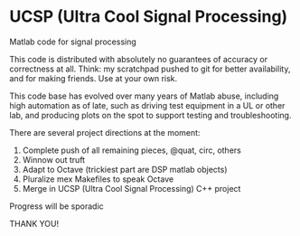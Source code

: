# UCSP (Ultra Cool Signal Processing)
Matlab code for signal processing

This code is distributed with absolutely no guarantees of accuracy or correctness at all. Think: my scratchpad pushed to git for better availability, and for making friends. Use at your own risk.

This code base has evolved over many years of Matlab abuse, including high automation as of late, such as driving test equipment in a UL or other lab, and producing plots on the spot to support testing and troubleshooting.

There are several project directions at the moment:

1. Complete push of all remaining pieces, @quat, circ, others
1. Winnow out truft
1. Adapt to Octave (trickiest part are DSP matlab objects)
1. Pluralize mex Makefiles to speak Octave
1. Merge in UCSP (Ultra Cool Signal Processing) C++ project

Progress will be sporadic

THANK YOU!
